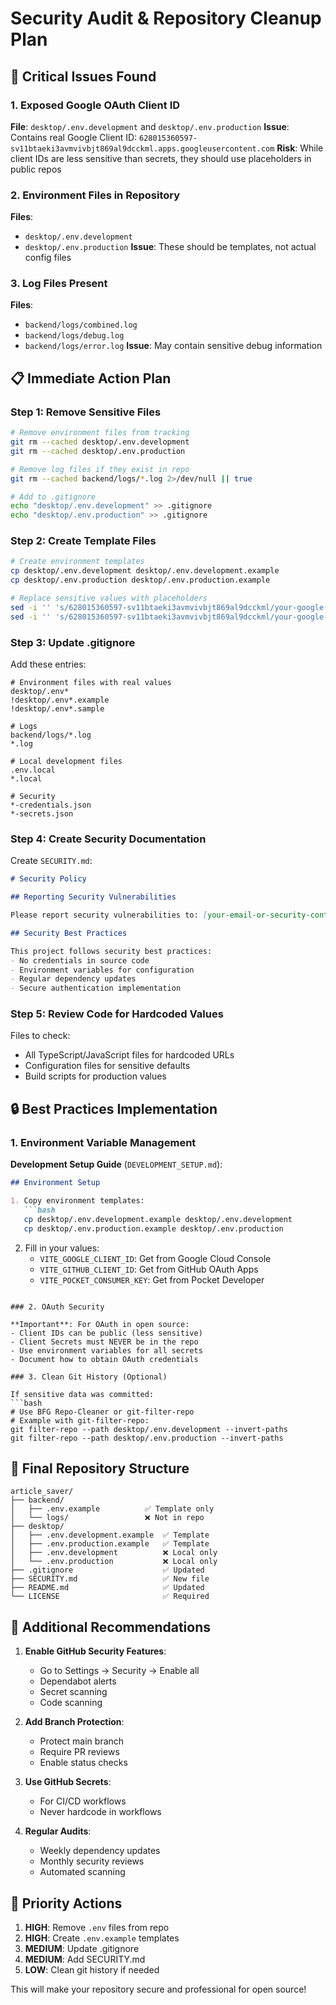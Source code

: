# Security Audit & Repository Cleanup Plan

## 🚨 Critical Issues Found

### 1. Exposed Google OAuth Client ID
**File**: `desktop/.env.development` and `desktop/.env.production`
**Issue**: Contains real Google Client ID: `628015360597-sv11btaeki3avmvivbjt869al9dcckml.apps.googleusercontent.com`
**Risk**: While client IDs are less sensitive than secrets, they should use placeholders in public repos

### 2. Environment Files in Repository
**Files**: 
- `desktop/.env.development`
- `desktop/.env.production`
**Issue**: These should be templates, not actual config files

### 3. Log Files Present
**Files**: 
- `backend/logs/combined.log`
- `backend/logs/debug.log`
- `backend/logs/error.log`
**Issue**: May contain sensitive debug information

## 📋 Immediate Action Plan

### Step 1: Remove Sensitive Files

```bash
# Remove environment files from tracking
git rm --cached desktop/.env.development
git rm --cached desktop/.env.production

# Remove log files if they exist in repo
git rm --cached backend/logs/*.log 2>/dev/null || true

# Add to .gitignore
echo "desktop/.env.development" >> .gitignore
echo "desktop/.env.production" >> .gitignore
```

### Step 2: Create Template Files

```bash
# Create environment templates
cp desktop/.env.development desktop/.env.development.example
cp desktop/.env.production desktop/.env.production.example

# Replace sensitive values with placeholders
sed -i '' 's/628015360597-sv11btaeki3avmvivbjt869al9dcckml/your-google-client-id-here/g' desktop/.env.development.example
sed -i '' 's/628015360597-sv11btaeki3avmvivbjt869al9dcckml/your-google-client-id-here/g' desktop/.env.production.example
```

### Step 3: Update .gitignore

Add these entries:
```
# Environment files with real values
desktop/.env*
!desktop/.env*.example
!desktop/.env*.sample

# Logs
backend/logs/*.log
*.log

# Local development files
.env.local
*.local

# Security
*-credentials.json
*-secrets.json
```

### Step 4: Create Security Documentation

Create `SECURITY.md`:
```markdown
# Security Policy

## Reporting Security Vulnerabilities

Please report security vulnerabilities to: [your-email-or-security-contact]

## Security Best Practices

This project follows security best practices:
- No credentials in source code
- Environment variables for configuration
- Regular dependency updates
- Secure authentication implementation
```

### Step 5: Review Code for Hardcoded Values

Files to check:
- All TypeScript/JavaScript files for hardcoded URLs
- Configuration files for sensitive defaults
- Build scripts for production values

## 🔒 Best Practices Implementation

### 1. Environment Variable Management

**Development Setup Guide** (`DEVELOPMENT_SETUP.md`):
```markdown
## Environment Setup

1. Copy environment templates:
   ```bash
   cp desktop/.env.development.example desktop/.env.development
   cp desktop/.env.production.example desktop/.env.production
   ```

2. Fill in your values:
   - `VITE_GOOGLE_CLIENT_ID`: Get from Google Cloud Console
   - `VITE_GITHUB_CLIENT_ID`: Get from GitHub OAuth Apps
   - `VITE_POCKET_CONSUMER_KEY`: Get from Pocket Developer
```

### 2. OAuth Security

**Important**: For OAuth in open source:
- Client IDs can be public (less sensitive)
- Client Secrets must NEVER be in the repo
- Use environment variables for all secrets
- Document how to obtain OAuth credentials

### 3. Clean Git History (Optional)

If sensitive data was committed:
```bash
# Use BFG Repo-Cleaner or git-filter-repo
# Example with git-filter-repo:
git filter-repo --path desktop/.env.development --invert-paths
git filter-repo --path desktop/.env.production --invert-paths
```

## 📁 Final Repository Structure

```
article_saver/
├── backend/
│   ├── .env.example          ✅ Template only
│   └── logs/                 ❌ Not in repo
├── desktop/
│   ├── .env.development.example  ✅ Template
│   ├── .env.production.example   ✅ Template
│   ├── .env.development          ❌ Local only
│   └── .env.production           ❌ Local only
├── .gitignore                    ✅ Updated
├── SECURITY.md                   ✅ New file
├── README.md                     ✅ Updated
└── LICENSE                       ✅ Required
```

## 🚀 Additional Recommendations

1. **Enable GitHub Security Features**:
   - Go to Settings → Security → Enable all
   - Dependabot alerts
   - Secret scanning
   - Code scanning

2. **Add Branch Protection**:
   - Protect main branch
   - Require PR reviews
   - Enable status checks

3. **Use GitHub Secrets**:
   - For CI/CD workflows
   - Never hardcode in workflows

4. **Regular Audits**:
   - Weekly dependency updates
   - Monthly security reviews
   - Automated scanning

## 🎯 Priority Actions

1. **HIGH**: Remove `.env` files from repo
2. **HIGH**: Create `.env.example` templates
3. **MEDIUM**: Update .gitignore
4. **MEDIUM**: Add SECURITY.md
5. **LOW**: Clean git history if needed

This will make your repository secure and professional for open source!